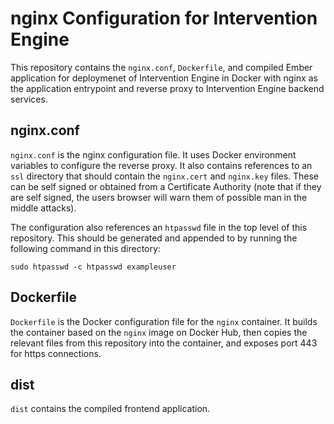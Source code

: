 nginx Configuration for Intervention Engine
===========

This repository contains the `nginx.conf`, `Dockerfile`, and compiled Ember application for deploymenet of Intervention Engine in Docker with nginx as the application entrypoint and reverse proxy to Intervention Engine backend services.

nginx.conf
------
`nginx.conf` is the nginx configuration file. It uses Docker environment variables to configure the reverse proxy. It also contains references to an `ssl` directory that should contain the `nginx.cert` and `nginx.key` files. These can be self signed or obtained from a Certificate Authority (note that if they are self signed, the users browser will warn them of possible man in the middle attacks).

The configuration also references an `htpasswd` file in the top level of this repository. This should be generated and appended to by running the following command in this directory:

```
sudo htpasswd -c htpasswd exampleuser
```

Dockerfile
------
`Dockerfile` is the Docker configuration file for the `nginx` container. It builds the container based on the `nginx` image on Docker Hub, then copies the relevant files from this repository into the container, and exposes port 443 for https connections.

dist
------
`dist` contains the compiled frontend application.
